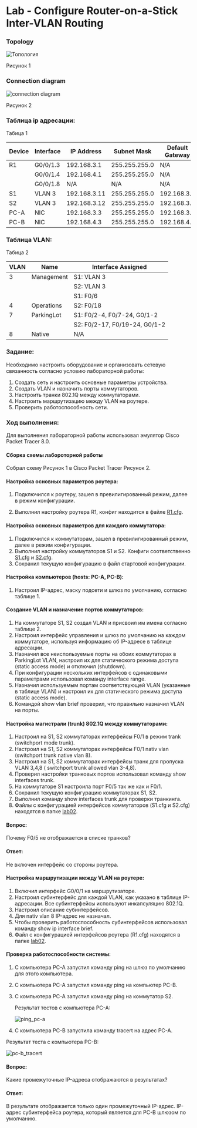 # **Lab - Configure Router-on-a-Stick Inter-VLAN Routing**



### Topology

![Топология](https://github.com/darkmikos/otus.ru/blob/master/lab02/topology.png)

Рисунок 1

### Connection diagram



![connection diagram](https://github.com/darkmikos/otus.ru/blob/master/lab02/connection_diagram_pt.png)

Рисунок 2

### Таблица ip адресации:

Табица 1

| Device | Interface | IP Address   | Subnet Mask   | Default Gateway |
| ------ | --------- | ------------ | ------------- | --------------- |
| R1     | G0/0/1.3  | 192.168.3.1  | 255.255.255.0 | N/A             |
|        | G0/0/1.4  | 192.168.4.1  | 255.255.255.0 | N/A             |
|        | G0/0/1.8  | N/A          | N/A           | N/A             |
| S1     | VLAN 3    | 192.168.3.11 | 255.255.255.0 | 192.168.3.1     |
| S2     | VLAN 3    | 192.168.3.12 | 255.255.255.0 | 192.168.3.1     |
| PC-A   | NIC       | 192.168.3.3  | 255.255.255.0 | 192.168.3.1     |
| PC-B   | NIC       | 192.168.4.3  | 255.255.255.0 | 192.168.4.1     |

### Таблица VLAN:

Табица 2

| VLAN | Name       | Interface Assigned            |
| ---- | ---------- | ----------------------------- |
| 3    | Management | S1: VLAN 3                    |
|      |            | S2: VLAN 3                    |
|      |            | S1: F0/6                      |
| 4    | Operations | S2: F0/18                     |
| 7    | ParkingLot | S1: F0/2-4, F0/7-24, G0/1-2   |
|      |            | S2: F0/2-17, F0/19-24, G0/1-2 |
| 8    | Native     | N/A                           |

### Задание:

Необходимо настроить оборудование и организовать сетевую связанность согласно условию лабораторной работы:

1. Создать сеть и настроить основные параметры устройства.
2. Создать VLAN и назначить порты коммутаторов.
3. Настроить транки 802.1Q между коммутаторами.
4. Настроить маршрутизацию между VLAN на роутере.
5. Проверить работоспособность сети.

### Ход выполнения:

Для выполнения лабораторной работы использовал эмулятор Cisco Packet Tracer 8.0.

#### Сборка схемы лабороторной работы

Собрал схему Рисунок 1 в Cisco Packet Tracer Рисунок 2.

#### Настройка основных параметров роутера:

1. Подключился к роутеру, зашел в превилигированный режим, далее в режим конфигурации.

2. Выполнил настройку роутера R1, конфиг находится в файле  [R1.cfg](https://github.com/darkmikos/otus.ru/blob/master/lab02/R1.cfg).

#### Настройка основных параметров для каждого коммутатора:

1. Подключился к коммутаторам, зашел в превилигированный режим, далее в режим конфигурации.
2. Выполнил настройку коммутаторов S1 и S2. Конфиги соответственно [S1.cfg](https://github.com/darkmikos/otus.ru/blob/master/lab02/S1.cfg) и [S2.cfg](https://github.com/darkmikos/otus.ru/blob/master/lab02/S2.cfg).
3. Сохранил текущую конфигурацию в файл стартовой конфигурации.

#### Настройка компьютеров (hosts: PC-A, PC-B):

1. Настроил IP-адрес, маску подсети и шлюз по умолчанию, согласно таблице 1.

#### Создание VLAN и назначение портов коммутаторов:

1. На коммутаторе S1, S2 создал VLAN и присвоил им имена согласно таблице 2.
2. Настроил интерфейс управления и шлюз по умолчанию на каждом коммутаторе, используя информацию об IP-адресе в таблице адресации.
3. Назначил все неиспользуемые порты на обоих коммутаторах в ParkingLot VLAN, настроил их для статического режима доступа (static access mode) и отключил (shutdown).
4. При конфигурации нескольких интерфейсов с одинаковыми параметрами использовал команду interface range.
5. Назначил используемым портам соответствующей VLAN (указанные в таблице VLAN) и настроил их для статического режима доступа (static access mode).
6. Командой show vlan brief проверил, что правильно назначил VLAN на порты.

#### Настройка магистрали (trunk) 802.1Q между коммутаторами:

1. Настроил на  S1, S2 коммутаторах интерфейсы F0/1 в режим trank (switchport mode trunk).
2. Настроил на  S1, S2 коммутаторах интерфейсы F0/1 nativ vlan (switchport trunk native vlan 8).
3. Настроил на  S1, S2 коммутаторах интерфейсы транк для пропуска VLAN 3,4,8 ( switchport trunk allowed vlan 3-4,8).
4. Проверил настройки транковых портов использовал команду show interfaces trunk.
5. На коммутаторе S1 настроила порт F0/5 так же как и F0/1.
6. Сохранил текущую конфигурацию коммутаторах S1, S2.
7. Выполнил команду show interfaces trunk для проверки транкинга.
8. Файлы с конфигурацией интерфейсов коммутаторов (S1.cfg и S2.cfg) находятся в папке [lab02](https://github.com/darkmikos/otus.ru/tree/master/lab02).

#### Вопрос:

Почему F0/5 не отображается в списке транков?

#### Ответ:

Не включен интерфейс со стороны роутера.

#### Настройка маршрутизации между VLAN на роутере:

1. Включил интерфейс G0/0/1 на маршрутизаторе.
2. Настроил субинтерфейс для каждой VLAN, как указано в таблице IP-адресации. Все субинтерфейсы используют инкапсуляцию 802.1Q.
3. Настроил описание субинтерфейсов.
4. Для nativ vlan 8 IP-адрес не назначал.
5. Чтобы проверить работоспособность субинтерфейсов использовал команду show ip interface brief.
6. Файл с конфигурацией интерфейсов роутера (R1.cfg) находятся в папке [lab02](https://github.com/darkmikos/otus.ru/tree/master/lab02).

#### Проверка работоспособности системы:

1. С компьютера PC-A запустил команду ping на шлюз по умолчанию для этого компьютера.

2. С компьютера PC-A запустил команду ping на компьютер PC-B.

3. С компьютера PC-A запустил команду ping на коммутатор S2.

   

   Результат тестов с компьютера PC-A:

   ![ping_pc-a](https://github.com/darkmikos/otus.ru/blob/master/lab02/ping_pc-a.png)

4. С компьютера PC-B запустила команду tracert на адрес PC-A.

Результат теста с компьютера PC-B:

   ![pc-b_tracert](https://github.com/darkmikos/otus.ru/blob/master/lab02/pc-b_tracert_pv-a.png)

#### Вопрос:

Какие промежуточные IP-адреса отображаются в результатах?

#### Ответ:

В результате отображается только один промежуточный IP-адрес. IP-адрес субинтерфейса роутера, который является для PC-B шлюзом по умолчанию.

